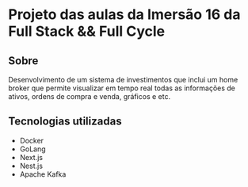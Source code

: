 # Projeto das aulas da Imersão 16 da Full Stack && Full Cycle

## Sobre
Desenvolvimento de um sistema de investimentos que inclui um home broker que permite visualizar em tempo real todas as informações de ativos, ordens de compra e venda, gráficos e etc.

## Tecnologias utilizadas
 - Docker
 - GoLang
 - Next.js
 - Nest.js
 - Apache Kafka
